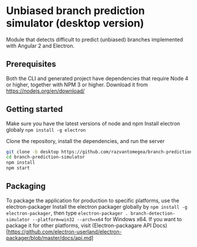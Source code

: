 # Unbiased branch prediction simulator (desktop version)
Module that detects difficult to predict (unbiased) branches implemented with Angular 2 and Electron.

## Prerequisites

Both the CLI and generated project have dependencies that require Node 4 or higher, together
with NPM 3 or higher. Download it from https://nodejs.org/en/download/

## Getting started
Make sure you have the latest versions of node and npm
Install electron globaly
`npm install -g electron`

Clone the repository, install the dependencies, and run the server
```bash
git clone -b desktop https://github.com/razvantomegea/branch-prediction-simulator.git
cd branch-prediction-simulator
npm install
npm start
```

## Packaging
To package the application for production to specific platforms, use the electron-packager
Install the electron packager globally by `npm install -g electron-packager`, then type `electron-packager . branch-detection-simulator --platform=win32 --arch=x64` for Windows x64. If you want to package it for other platforms, visit (Electron-packagare API Docs)[https://github.com/electron-userland/electron-packager/blob/master/docs/api.md]